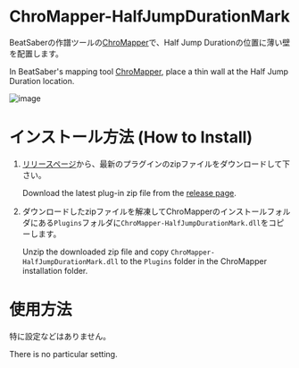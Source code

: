 # ChroMapper-HalfJumpDurationMark

BeatSaberの作譜ツールの[ChroMapper](https://github.com/Caeden117/ChroMapper)で、Half Jump Durationの位置に薄い壁を配置します。

In BeatSaber's mapping tool [ChroMapper](https://github.com/Caeden117/ChroMapper), place a thin wall at the Half Jump Duration location.

![image](https://user-images.githubusercontent.com/14249877/183414388-64406875-08b0-40bf-b94b-361d0ab44628.png)

# インストール方法 (How to Install)

1. [リリースページ](https://github.com/rynan4818/ChroMapper-HalfJumpDurationMark/releases)から、最新のプラグインのzipファイルをダウンロードして下さい。

    Download the latest plug-in zip file from the [release page](https://github.com/rynan4818/ChroMapper-HalfJumpDurationMark/releases).

2. ダウンロードしたzipファイルを解凍してChroMapperのインストールフォルダにある`Plugins`フォルダに`ChroMapper-HalfJumpDurationMark.dll`をコピーします。

    Unzip the downloaded zip file and copy `ChroMapper-HalfJumpDurationMark.dll` to the `Plugins` folder in the ChroMapper installation folder.

# 使用方法

特に設定などはありません。

There is no particular setting.
